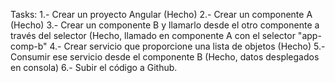
Tasks: 
1.- Crear un proyecto Angular (Hecho)
2.- Crear un componente A (Hecho)
3.- Crear un componente B y llamarlo desde el otro componente a través del selector (Hecho, llamado en componente A con el selector "app-comp-b"
4.- Crear servicio que proporcione una lista de objetos (Hecho)
5.- Consumir ese servicio desde el componente B (Hecho, datos desplegados en consola)
6.- Subir el código a Github.
